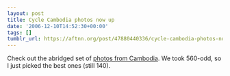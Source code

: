 ```yaml
---
layout: post
title: Cycle Cambodia photos now up
date: '2006-12-10T14:52:30+00:00'
tags: []
tumblr_url: https://aftnn.org/post/47880440336/cycle-cambodia-photos-now-up
---
```

<p>Check out the abridged set of <a href="http://aftnn.org/gallery/cambodia/">photos from Cambodia</a>. We took 560-odd, so I just picked the best ones (still 140).</p>
